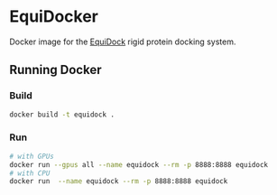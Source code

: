 # EquiDocker
Docker image for the [EquiDock](https://github.com/octavian-ganea/equidock_public) rigid protein docking system.


## Running Docker

### Build
```sh
docker build -t equidock .
```

### Run
```sh
# with GPUs
docker run --gpus all --name equidock --rm -p 8888:8888 equidock
# with CPU
docker run  --name equidock --rm -p 8888:8888 equidock
```